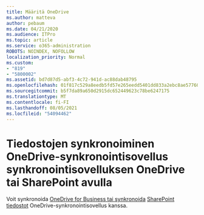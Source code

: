 ```yaml
---
title: Määritä OneDrive
ms.author: matteva
author: pebaum
ms.date: 04/21/2020
ms.audience: ITPro
ms.topic: article
ms.service: o365-administration
ROBOTS: NOINDEX, NOFOLLOW
localization_priority: Normal
ms.custom:
- "819"
- "5800002"
ms.assetid: bd7d87d5-abf3-4c72-941d-ac88dab48795
ms.openlocfilehash: 01f817c529a8eedb5fd57e265eedd5401dd833a2ebc8ae57760754264425fd96
ms.sourcegitcommit: b5f7da89a650d2915dc652449623c78be6247175
ms.translationtype: MT
ms.contentlocale: fi-FI
ms.lasthandoff: 08/05/2021
ms.locfileid: "54094462"
---
```

# <a name="use-the-onedrive-sync-client-to-sync-onedrive-or-sharepoint-files"></a>Tiedostojen synkronoiminen OneDrive-synkronointisovellus synkronointisovelluksen OneDrive tai SharePoint avulla

Voit synkronoida [OneDrive for Business tai synkronoida](https://go.microsoft.com/fwlink/?linkid=533375) [SharePoint tiedostot](https://go.microsoft.com/fwlink/?linkid=871666) OneDrive-synkronointisovellus kanssa.
  